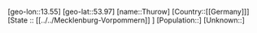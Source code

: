 ﻿---
location: [53.97,13.55]
type: City
tags:
- geo/City


SpocWebEntityId: 34859
isDeleted: false
confidential: public

---
[geo-lon::13.55]
[geo-lat::53.97]
[name::Thurow]
[Country::[[Germany]]]
[State :: [[../../Mecklenburg-Vorpommern]] ]
[Population::]
[Unknown::]

